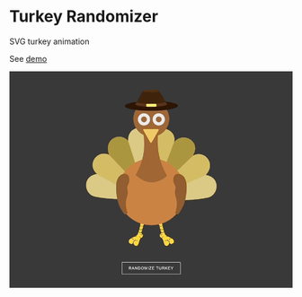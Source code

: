 # Turkey Randomizer
SVG turkey animation

See [demo](https://mrjasonweaver.github.io/turkey/)

![turkey](./turkey.gif "turkey")

